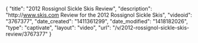 {
    "title": "2012 Rossignol Sickle Skis Review",
    "description": "http:\/\/www.skis.com Review for the 2012 Rossignol Sickle Skis",
    "videoid": "3767377",
    "date_created": "1411361299",
    "date_modified": "1418182026",
    "type": "captivate",
    "layout": "video",
    "url": "\/v\/2012-rossignol-sickle-skis-review\/3767377"
}